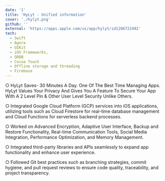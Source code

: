 ```yaml
---
date: '1'
title: 'HyLyt - Unified information'
cover: './hylyt.png'
github: ''
external: 'https://apps.apple.com/us/app/hylyt/id1206722492'
tech:
  - Swift
  - Agora
  - UIKit
  - iOS Frameworks,
  - GRDB
  - Cocoa Touch
  - Offline storage and threading
  - Firebase
---
```


○ HyLyt Saves- 30 Minutes A Day. One Of The Best Time Managing Apps. HyLyt Values Your Privacy And Gives You A Feature To Secure Your App With A 2 Level Pin & Other User Level Security Unlike Others.    

○  Integrated Google Cloud Platform (GCP) services into iOS applications, utilizing tools such as Cloud Firestore
for real-time database management and Cloud Functions for serverless backend processes.

○ Worked on Advanced Encryption, Adaptive User Interface, Backup and Restore Functionality, Real-time Communication Tools, Social Media Integration, Performance Optimization, and Memory Management.

○ Integrated third-party libraries and APIs seamlessly to expand app functionality and enhance user experience.

○ Followed Git best practices such as branching strategies, commit hygiene, and pull request reviews to ensure code quality, traceability, and project transparency.
